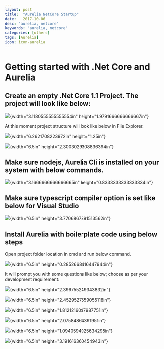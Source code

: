 ```yaml
---
layout: post
title:  "Aurelia NetCore Startup"
date:   2017-10-06
desc: "aurelia, netcore"
keywords: "aurelia, netcore"
categories: [others]
tags: [Aurelia]
icon: icon-aurelia
---
```



Getting started with .Net Core and Aurelia
==========================================

Create an empty .Net Core 1.1 Project. The project will look like below:
------------------------------------------------------------------------

![](media/image1.png){width="3.1180555555555554in"
height="1.9791666666666667in"}

At this moment project structure will look like below in File Explorer.

![](media/image2.png){width="6.2621708223972in" height="1.25in"}

![](media/image3.png){width="6.5in" height="2.3003029308836394in"}

Make sure nodejs, Aurelia Cli is installed on your system with below commands.
------------------------------------------------------------------------------

![](media/image4.png){width="3.1666666666666665in"
height="0.8333333333333334in"}

Make sure typescript compiler option is set like below for Visual Studio
------------------------------------------------------------------------

![](media/image5.png){width="6.5in" height="3.7706867891513562in"}

Install Aurelia with boilerplate code using below steps
-------------------------------------------------------

Open project folder location in cmd and run below command.

![](media/image6.png){width="6.5in" height="0.2852668416447944in"}

It will prompt you with some questions like below; choose as per your
development requirement:

![](media/image7.png){width="6.5in" height="2.396755249343832in"}

![](media/image8.png){width="6.5in" height="2.4529527559055118in"}

![](media/image9.png){width="6.5in" height="1.8121216097987751in"}

![](media/image10.png){width="6.5in" height="2.07584864391951in"}

![](media/image11.png){width="6.5in" height="1.0940594925634295in"}

![](media/image12.png){width="6.5in" height="3.191616360454943in"}

